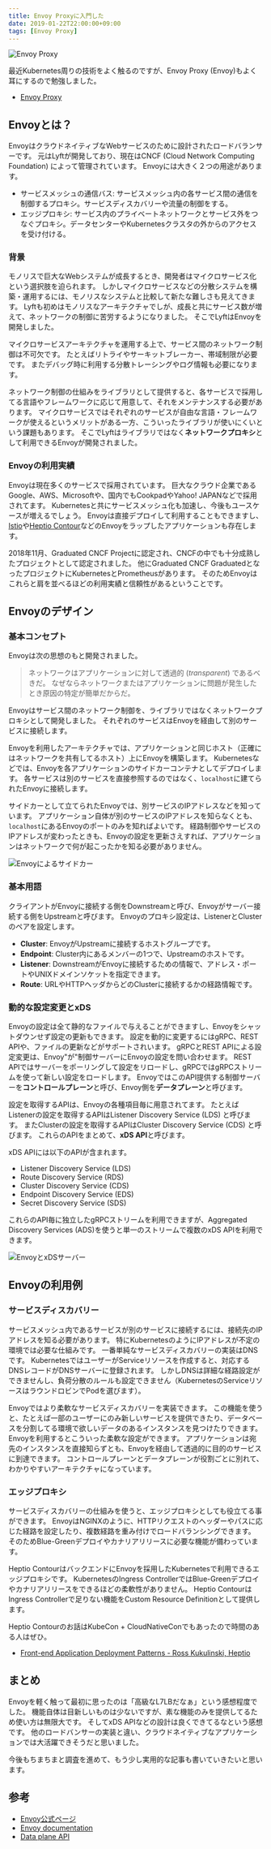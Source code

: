 ```yaml
---
title: Envoy Proxyに入門した
date: 2019-01-22T22:00:00+09:00
tags: [Envoy Proxy]
---
```


![Envoy Proxy](./envoyproxy.png)

最近Kubernetes周りの技術をよく触るのですが、Envoy Proxy (Envoy)もよく耳にするので勉強しました。

- [Envoy Proxy][]

Envoyとは？
-----------

EnvoyはクラウドネイティブなWebサービスのために設計されたロードバランサーです。
元はLyftが開発しており、現在はCNCF (Cloud Network Computing Foundation) によって管理されています。
Envoyには大きく２つの用途があります。

- サービスメッシュの通信バス: サービスメッシュ内の各サービス間の通信を制御するプロキシ。サービスディスカバリーや流量の制御をする。
- エッジプロキシ: サービス内のプライベートネットワークとサービス外をつなぐプロキシ。データセンターやKubernetesクラスタの外からのアクセスを受け付ける。

### 背景

モノリスで巨大なWebシステムが成長するとき、開発者はマイクロサービス化という選択肢を迫られます。
しかしマイクロサービスなどの分散システムを構築・運用するには、モノリスなシステムと比較して新たな難しさも見えてきます。
Lyftも初めはモノリスなアーキテクチャでしが、成長と共にサービス数が増えて、ネットワークの制御に苦労するようになりました。
そこでLyftはEnvoyを開発しました。

マイクロサービスアーキテクチャを運用する上で、サービス間のネットワーク制御は不可欠です。
たとえばリトライやサーキットブレーカー、帯域制限が必要です。
またデバッグ時に利用する分散トレーシングやログ情報も必要になります。

ネットワーク制御の仕組みをライブラリとして提供すると、各サービスで採用してる言語やフレームワークに応じて用意して、それをメンテナンスする必要があります。
マイクロサービスではそれぞれのサービスが自由な言語・フレームワークが使えるというメリットがある一方、こういったライブラリが使いにくいという課題もあります。
そこでLyftはライブラリではなく**ネットワークプロキシ**として利用できるEnvoyが開発されました。

### Envoyの利用実績

Envoyは現在多くのサービスで採用されています。
巨大なクラウド企業であるGoogle、AWS、Microsoftや、国内でもCookpadやYahoo! JAPANなどで採用されてます。
Kubernetesと共にサービスメッシュ化も加速し、今後もユースケースが増えるでしょう。
Envoyは直接デプロイして利用することもできますし、[Istio][]や[Heptio Contour][]などのEnvoyをラップしたアプリケーションも存在します。

2018年11月、Graduated CNCF Projectに認定され、CNCFの中でも十分成熟したプロジェクトとして認定されました。
他にGraduated CNCF GraduatedとなったプロジェクトにKubernetesとPrometheusがあります。
そのためEnvoyはこれらと肩を並べるほどの利用実績と信頼性があるということです。

Envoyのデザイン
---------------

### 基本コンセプト

Envoyは次の思想のもと開発されました。

> ネットワークはアプリケーションに対して透過的 (*transparent*) であるべきだ。
> なぜならネットワークまたはアプリケーションに問題が発生したとき原因の特定が簡単だからだ。

Envoyはサービス間のネットワーク制御を、ライブラリではなくネットワークプロキシとして開発しました。
それぞれのサービスはEnvoyを経由して別のサービスに接続します。

Envoyを利用したアーキテクチャでは、アプリケーションと同じホスト（正確にはネットワークを共有してるホスト）上にEnvoyを構築します。
Kubernetesなどでは、Envoyを各アプリケーションのサイドカーコンテナとしてデプロイします。
各サービスは別のサービスを直接参照するのではなく、`localhost`に建てられたEnvoyに接続します。

サイドカーとして立てられたEnvoyでは、別サービスのIPアドレスなどを知っています。
アプリケーション自体が別のサービスのIPアドレスを知らなくとも、`localhost`にあるEnvoyのポートのみを知ればよいです。
経路制御やサービスのIPアドレスが変わったときも、Envoyの設定を更新さえすれば、アプリケーションはネットワークで何が起こったかを知る必要がありません。

![Envoyによるサイドカー](envoy_sidecar.png)

### 基本用語

クライアントがEnvoyに接続する側をDownstreamと呼び、Envoyがサーバー接続する側をUpstreamと呼びます。
Envoyのプロキシ設定は、ListenerとClusterのペアを設定します。

- **Cluster**:
EnvoyがUpstreamに接続するホストグループです。
- **Endpoint**:
Cluster内にあるメンバーの1つで、Upstreamのホストです。
- **Listener**:
DownstreamがEnvoyに接続するための情報で、アドレス・ポートやUNIXドメインソケットを指定できます。
- **Route**:
URLやHTTPヘッダからどのClusterに接続するかの経路情報です。

### 動的な設定変更とxDS

Envoyの設定は全て静的なファイルで与えることができますし、Envoyをシャットダウンせず設定の更新もできます。
設定を動的に変更するにはgRPC、REST APIや、ファイルの更新などがサポートされいます。
gRPCとREST APIによる設定変更は、Envoy"が"制御サーバーにEnvoyの設定を問い合わせます。
REST APIではサーバーをポーリングして設定をリロードし、gRPCではgRPCストリームを使って新しい設定をロードします。
EnvoyではこのAPI提供する制御サーバーを**コントロールプレーン**と呼び、Envoy側を**データプレーン**と呼びます。

設定を取得するAPIは、Envoyの各種項目毎に用意されてます。
たとえばListenerの設定を取得するAPIはListener Discovery Service (LDS) と呼びます。
またClusterの設定を取得するAPIはCluster Discovery Service (CDS) と呼びます。
これらのAPIをまとめて、**xDS API**と呼びます。

xDS APIには以下のAPIが含まれます。

- Listener Discovery Service (LDS)
- Route Discovery Service (RDS)
- Cluster Discovery Service (CDS)
- Endpoint Discovery Service (EDS)
- Secret Discovery Service (SDS)

これらのAPI毎に独立したgRPCストリームを利用できますが、Aggregated Discovery Services (ADS)を使うと単一のストリームで複数のxDS APIを利用できます。

![EnvoyとxDSサーバー](envoy_xds.png)


Envoyの利用例
-------------

### サービスディスカバリー

サービスメッシュ内であるサービスが別のサービスに接続するには、接続先のIPアドレスを知る必要があります。
特にKubernetesのようにIPアドレスが不定の環境では必要な仕組みです。
一番単純なサービスディスカバリーの実装はDNSです。
KubernetesではユーザーがServiceリソースを作成すると、対応するDNSレコードがDNSサーバーに登録されます。
しかしDNSは詳細な経路設定ができませんし、負荷分散のルールも設定できません（KubernetesのServiceリソースはラウンドロビンでPodを選びます）。

Envoyではより柔軟なサービスディスカバリーを実装できます。
この機能を使うと、たとえば一部のユーザーにのみ新しいサービスを提供できたり、データベースを分割してる環境で欲しいデータのあるインスタンスを見つけたりできます。
Envoyを利用するとこういった柔軟な設定ができます。
アプリケーションは宛先のインスタンスを直接知らずとも、Envoyを経由して透過的に目的のサービスに到達できます。
コントロールプレーンとデータプレーンが役割ごとに別れて、わかりやすいアーキテクチャになっています。

### エッジプロキシ

サービスディスカバリーの仕組みを使うと、エッジプロキシとしても役立てる事ができます。
EnvoyはNGINXのように、HTTPリクエストのヘッダーやパスに応じた経路を設定したり、複数経路を重み付けでロードバランシングできます。
そのためBlue-Greenデプロイやカナリアリリースに必要な機能が備わっています。

Heptio ContourはバックエンドにEnvoyを採用したKubernetesで利用できるエッジプロキシです。
KubernetesのIngress ControllerではBlue-Greenデプロイやカナリアリリースをできるほどの柔軟性がありません。
Heptio ContourはIngress Controllerで足りない機能をCustom Resource Definitionとして提供します。

Heptio Contourのお話はKubeCon + CloudNativeConでもあったので時間のある人はぜひ。

- [Front-end Application Deployment Patterns - Ross Kukulinski, Heptio][]


まとめ
------

Envoyを軽く触って最初に思ったのは「高級なL7LBだなぁ」という感想程度でした。
機能自体は目新しいものは少ないですが、素な機能のみを提供してるため使い方は無限大です。
そしてxDS APIなどの設計は良くできてるなという感想です。
他のロードバンサーの実装と違い、クラウドネイティブなアプリケーションでは大活躍できそうだと思いました。


今後もちまちまと調査を進めて、もう少し実用的な記事も書いていきたいと思います。

参考
----

- [Envoy公式ページ](https://www.envoyproxy.io/)
- [Envoy documentation](https://www.envoyproxy.io/docs/envoy/v1.9.0/)
- [Data plane API](https://github.com/envoyproxy/data-plane-api/)


[Envoy Proxy]: https://envoyproxy.io/
[Heptio Contour]: https://github.com/heptio/contour
[Istio]: https://istio.io/
[Front-end Application Deployment Patterns - Ross Kukulinski, Heptio]: https://kccna18.sched.com/event/GrR3


